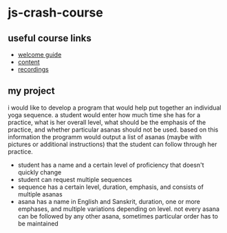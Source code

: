 # js-crash-course

## useful course links
- [welcome guide](https://github.com/WTMBerlin/jscc-welcomeguide)
- [content](http://wtmberlin.com/javascript-crash-course/)
- [recordings](https://www.youtube.com/watch?v=xCr2v8I4x-I&list=PL9pDl_Oth4cqVnLrf5DCK4a_HhoAEhV4a)

## my project
i would like to develop a program that would help put together an individual yoga sequence. a student would enter how much time she has for a practice, what is her overall level, what should be the emphasis of the practice, and whether particular asanas should not be used. based on this information the programm would output a list of asanas (maybe with pictures or additional instructions) that the student can follow through her practice.

- student has a name and a certain level of proficiency that doesn't quickly change
- student can request multiple sequences
- sequence has a certain level, duration, emphasis, and consists of multiple asanas
- asana has a name in English and Sanskrit, duration, one or more emphases, and multiple variations depending on level. not every asana can be followed by any other asana, sometimes particular order has to be maintained

